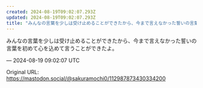 ```yaml
---
created: 2024-08-19T09:02:07.293Z
updated: 2024-08-19T09:02:07.293Z
title: "みんなの言葉を少しは受け止めることができたから、今まで言えなかった誓いの言葉を初[...]"
---
```


<p>みんなの言葉を少しは受け止めることができたから、今まで言えなかった誓いの言葉を初めて心を込めて言うことができたよ。</p>

&mdash; 2024-08-19 09:02:07 UTC

Original URL: https://mastodon.social/@sakuramochi0/112987873430334200
